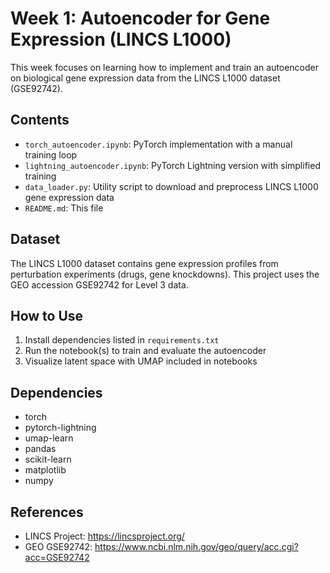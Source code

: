 # Week 1: Autoencoder for Gene Expression (LINCS L1000)

This week focuses on learning how to implement and train an autoencoder on biological gene expression data from the LINCS L1000 dataset (GSE92742).

## Contents

- `torch_autoencoder.ipynb`: PyTorch implementation with a manual training loop
- `lightning_autoencoder.ipynb`: PyTorch Lightning version with simplified training
- `data_loader.py`: Utility script to download and preprocess LINCS L1000 gene expression data
- `README.md`: This file

## Dataset

The LINCS L1000 dataset contains gene expression profiles from perturbation experiments (drugs, gene knockdowns). This project uses the GEO accession GSE92742 for Level 3 data.

## How to Use

1. Install dependencies listed in `requirements.txt`
2. Run the notebook(s) to train and evaluate the autoencoder
3. Visualize latent space with UMAP included in notebooks

## Dependencies

- torch
- pytorch-lightning
- umap-learn
- pandas
- scikit-learn
- matplotlib
- numpy

## References

- LINCS Project: https://lincsproject.org/
- GEO GSE92742: https://www.ncbi.nlm.nih.gov/geo/query/acc.cgi?acc=GSE92742

